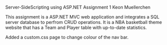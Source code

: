 Server-SideScripting using ASP.NET
Assignment 1
Keon Muellerchen

This assignment is a ASP.NET MVC web application and integrates a SQL server database to perfrom CRUD operations. 
It is a NBA basketball theme website that has a Team and Player table with up-to-date statistics.

Added a custom.css page to change colour of the nav bar.
